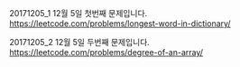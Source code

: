 ﻿20171205_1
12월 5일 첫번째 문제입니다.
https://leetcode.com/problems/longest-word-in-dictionary/

20171205_2
12월 5일 두번째 문제입니다.
https://leetcode.com/problems/degree-of-an-array/
